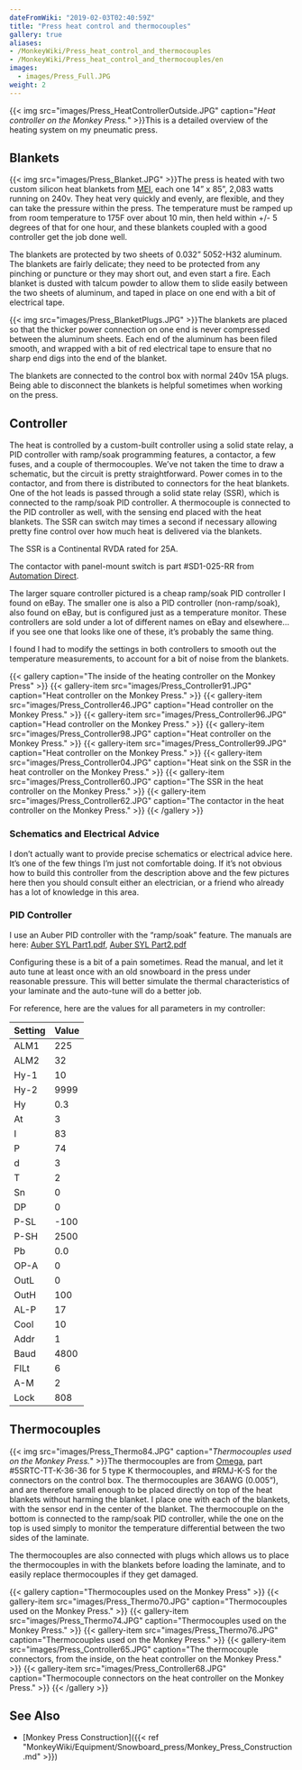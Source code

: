 ```yaml
---
dateFromWiki: "2019-02-03T02:40:59Z"
title: "Press heat control and thermocouples"
gallery: true
aliases:
- /MonkeyWiki/Press_heat_control_and_thermocouples
- /MonkeyWiki/Press_heat_control_and_thermocouples/en
images:
  - images/Press_Full.JPG
weight: 2
---
```

{{< img src="images/Press_HeatControllerOutside.JPG" caption="_Heat controller on the Monkey Press._" >}}This is a detailed overview of the heating system on my pneumatic press.


## Blankets 
 

{{< img src="images/Press_Blanket.JPG" >}}The press is heated with two custom silicon heat blankets from [MEI](http://michaelsenterprises.com/), each one 14” x 85”, 2,083 watts running on 240v. They heat very quickly and evenly, are flexible, and they can take the pressure within the press. The temperature must be ramped up from room temperature to 175F over about 10 min, then held within +/- 5 degrees of that for one hour, and these blankets coupled with a good controller get the job done well.

The blankets are protected by two sheets of 0.032” 5052-H32 aluminum. The blankets are fairly delicate; they need to be protected from any pinching or puncture or they may short out, and even start a fire. Each blanket is dusted with talcum powder to allow them to slide easily between the two sheets of aluminum, and taped in place on one end with a bit of electrical tape.

{{< img src="images/Press_BlanketPlugs.JPG" >}}The blankets are placed so that the thicker power connection on one end is never compressed between the aluminum sheets. Each end of the aluminum has been filed smooth, and wrapped with a bit of red electrical tape to ensure that no sharp end digs into the end of the blanket. 

The blankets are connected to the control box with normal 240v 15A plugs. Being able to disconnect the blankets is helpful sometimes when working on the press. 


## Controller 
 

The heat is controlled by a custom-built controller using a solid state relay, a PID controller with ramp/soak programming features, a contactor, a few fuses, and a couple of thermocouples. We’ve not taken the time to draw a schematic, but the circuit is pretty straightforward. Power comes in to the contactor, and from there is distributed to connectors for the heat blankets. One of the hot leads is passed through a solid state relay (SSR), which is connected to the ramp/soak PID controller. A thermocouple is connected to the PID controller as well, with the sensing end placed with the heat blankets. The SSR can switch may times a second if necessary allowing pretty fine control over how much heat is delivered via the blankets.

The SSR is a Continental RVDA rated for 25A.

The contactor with panel-mount switch is part #SD1-025-RR from [Automation Direct](http://www.automationdirect.com).

The larger square controller pictured is a cheap ramp/soak PID controller I found on eBay. The smaller one is also a PID controller (non-ramp/soak), also found on eBay, but is configured just as a temperature monitor. These controllers are sold under a lot of different names on eBay and elsewhere… if you see one that looks like one of these, it’s probably the same thing.

I found I had to modify the settings in both controllers to smooth out the temperature measurements, to account for a bit of noise from the blankets. 

{{< gallery  caption="The inside of the heating controller on the Monkey Press" >}}
{{< gallery-item src="images/Press_Controller91.JPG" caption="Heat controller on the Monkey Press." >}}
{{< gallery-item src="images/Press_Controller46.JPG" caption="Head controller on the Monkey Press." >}}
{{< gallery-item src="images/Press_Controller96.JPG" caption="Head controller on the Monkey Press." >}}
{{< gallery-item src="images/Press_Controller98.JPG" caption="Heat controller on the Monkey Press." >}}
{{< gallery-item src="images/Press_Controller99.JPG" caption="Heat controller on the Monkey Press." >}}
{{< gallery-item src="images/Press_Controller04.JPG" caption="Heat sink on the SSR in the heat controller on the Monkey Press." >}}
{{< gallery-item src="images/Press_Controller60.JPG" caption="The SSR in the heat controller on the Monkey Press." >}}
{{< gallery-item src="images/Press_Controller62.JPG" caption="The contactor in the heat controller on the Monkey Press." >}}
{{< /gallery >}}



### Schematics and Electrical Advice 
I don’t actually want to provide precise schematics or electrical advice here. It’s one of the few things I’m just not comfortable doing. If it’s not obvious how to build this controller from the description above and the few pictures here then you should consult either an electrician, or a friend who already has a lot of knowledge in this area. 


### PID Controller 
I use an Auber PID controller with the “ramp/soak” feature. The manuals are here: 
[Auber SYL Part1.pdf](/files/Auber_SYL_Part1.pdf), 
[Auber SYL Part2.pdf](/files/Auber_SYL_Part2.pdf)

Configuring these is a bit of a pain sometimes. Read the manual, and let it auto tune at least once with an old snowboard in the press under reasonable pressure. This will better simulate the thermal characteristics of your laminate and the auto-tune will do a better job.

For reference, here are the values for all parameters in my controller:

| Setting | Value |
| ------- | ----- |
| ALM1 | 225 |
| ALM2 | 32 |
| Hy-1 | 10 |
| Hy-2 | 9999 |
| Hy | 0.3 |
| At | 3 |
| I | 83 |
| P | 74 |
| d | 3 |
| T | 2 |
| Sn | 0 |
| DP | 0 |
| P-SL | -100 |
| P-SH | 2500 |
| Pb | 0.0 |
| OP-A | 0 |
| OutL | 0 |
| OutH | 100 |
| AL-P | 17 |
| Cool | 10 |
| Addr | 1 |
| Baud | 4800 |
| FILt | 6 |
| A-M | 2 |
| Lock | 808 |


## Thermocouples 
 

{{< img src="images/Press_Thermo84.JPG" caption="_Thermocouples used on the Monkey Press._" >}}The thermocouples are from [Omega](http://www.omega.com), part #5SRTC-TT-K-36-36 for 5 type K thermocouples, and #RMJ-K-S for the connectors on the control box. The thermocouples are 36AWG (0.005”), and are therefore small enough to be placed directly on top of the heat blankets without harming the blanket. I place one with each of the blankets, with the sensor end in the center of the blanket. The thermocouple on the bottom is connected to the ramp/soak PID controller, while the one on the top is used simply to monitor the temperature differential between the two sides of the laminate.

The thermocouples are also connected with plugs which allows us to place the thermocouples in with the blankets before loading the laminate, and to easily replace thermocouples if they get damaged.

{{< gallery  caption="Thermocouples used on the Monkey Press" >}}
{{< gallery-item src="images/Press_Thermo70.JPG" caption="Thermocouples used on the Monkey Press." >}}
{{< gallery-item src="images/Press_Thermo74.JPG" caption="Thermocouples used on the Monkey Press." >}}
{{< gallery-item src="images/Press_Thermo76.JPG" caption="Thermocouples used on the Monkey Press." >}}
{{< gallery-item src="images/Press_Controller65.JPG" caption="The thermocouple connectors, from the inside, on the heat controller on the Monkey Press." >}}
{{< gallery-item src="images/Press_Controller68.JPG" caption="Thermocouple connectors on the heat controller on the Monkey Press." >}}
{{< /gallery >}}



## See Also 
- [Monkey Press Construction]({{< ref "MonkeyWiki/Equipment/Snowboard_press/Monkey_Press_Construction.md" >}})



